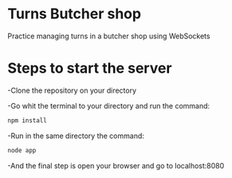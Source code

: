 # Turns Butcher shop
 Practice managing turns in a butcher shop using WebSockets

# Steps to start the server
-Clone the repository on your directory

-Go whit the terminal to your directory and run the command:

```bash
npm install
```

-Run in the same directory the command:

```bash
node app
```

-And the final step is open your browser and go to localhost:8080
